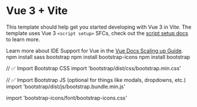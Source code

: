 # Vue 3 + Vite

This template should help get you started developing with Vue 3 in Vite. The template uses Vue 3 `<script setup>` SFCs, check out the [script setup docs](https://v3.vuejs.org/api/sfc-script-setup.html#sfc-script-setup) to learn more.

Learn more about IDE Support for Vue in the [Vue Docs Scaling up Guide](https://vuejs.org/guide/scaling-up/tooling.html#ide-support).
npm install sass bootstrap
npm install bootstrap-icons
npm install bootstrap

// ✅ Import Bootstrap CSS
import 'bootstrap/dist/css/bootstrap.min.css'

// ✅ Import Bootstrap JS (optional for things like modals, dropdowns, etc.)
import 'bootstrap/dist/js/bootstrap.bundle.min.js'

import 'bootstrap-icons/font/bootstrap-icons.css'